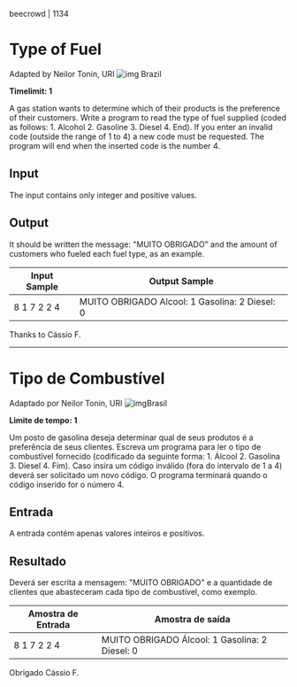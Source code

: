 beecrowd | 1134

# Type of Fuel

Adapted by Neilor Tonin, URI ![img](https://resources.beecrowd.com.br/gallery/images/flags/br.gif) Brazil

**Timelimit: 1**

A gas station wants to determine which of their products is the preference of their customers. Write a program to read the type of fuel supplied (coded as follows: 1. Alcohol 2. Gasoline 3. Diesel 4. End). If you enter an invalid code (outside the range of 1 to 4) a new code must be requested. The program will end when the inserted code is the number 4.

## Input

The input contains only integer and positive values.

## Output

It should be written the message: "MUITO OBRIGADO" and the amount of customers who fueled each fuel type, as an example.

| Input Sample | Output Sample                                  |
| ------------ | ---------------------------------------------- |
| 8 1 7 2 2 4  | MUITO OBRIGADO Alcool: 1 Gasolina: 2 Diesel: 0 |

Thanks to Cássio F.

__________

# Tipo de Combustível

Adaptado por Neilor Tonin, URI ![img](https://resources.beecrowd.com.br/gallery/images/flags/br.gif)Brasil

**Limite de tempo: 1**

Um posto de gasolina deseja determinar qual de seus produtos é a preferência de seus clientes. Escreva um programa para ler o tipo de combustível fornecido (codificado da seguinte forma: 1. Álcool 2. Gasolina 3. Diesel 4. Fim). Caso insira um código inválido (fora do intervalo de 1 a 4) deverá ser solicitado um novo código. O programa terminará quando o código inserido for o número 4.

## Entrada

A entrada contém apenas valores inteiros e positivos.

## Resultado

Deverá ser escrita a mensagem: "MUITO OBRIGADO" e a quantidade de clientes que abasteceram cada tipo de combustível, como exemplo.

| Amostra de Entrada | Amostra de saída                               |
| ------------------ | ---------------------------------------------- |
| 8 1 7 2 2 4        | MUITO OBRIGADO Álcool: 1 Gasolina: 2 Diesel: 0 |

Obrigado Cássio F.

